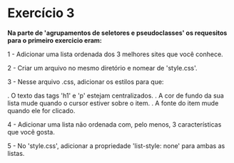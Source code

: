 # Exercício 3

**Na parte de 'agrupamentos de seletores e pseudoclasses' os requesitos para o primeiro exercicio eram:**

1 - Adicionar uma lista ordenada dos 3 melhores sites que você conhece.

2 - Criar um arquivo no mesmo diretório e nomear de 'style.css'.

3 - Nesse arquivo .css, adicionar os estilos para que:

. O texto das tags 'h1' e 'p' estejam centralizados.
. A cor de fundo da sua lista mude quando o cursor estiver sobre o item.
. A fonte do item mude quando ele for clicado.

4 - Adicionar uma lista não ordenada com, pelo menos, 3 características que você gosta.

5 - No 'style.css', adicionar a propriedade 'list-style: none' para ambas as listas.
